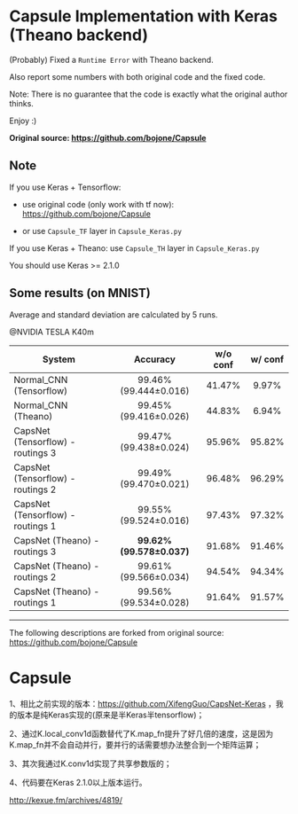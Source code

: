 # Capsule Implementation with Keras (Theano backend)

(Probably) Fixed a `Runtime Error` with Theano backend.

Also report some numbers with both original code and the fixed code.

Note: There is no guarantee that the code is exactly what the original author thinks.

Enjoy :)

**Original source: https://github.com/bojone/Capsule**

## Note

If you use Keras + Tensorflow: 

- use original code (only work with tf now): https://github.com/bojone/Capsule

- or use `Capsule_TF` layer in `Capsule_Keras.py`

If you use Keras + Theano: use `Capsule_TH` layer in `Capsule_Keras.py`

You should use Keras >= 2.1.0


## Some results (on MNIST)

Average and standard deviation are calculated by 5 runs.

@NVIDIA TESLA K40m

| System | Accuracy | w/o conf | w/ conf |
|------|:----:|:----:|:----:|
| Normal_CNN (Tensorflow)| 99.46% (99.444±0.016) | 41.47% | 9.97% |
| Normal_CNN (Theano)| 99.45% (99.416±0.026) | 44.83% | 6.94% |
| CapsNet (Tensorflow) - routings 3 | 99.47% (99.438±0.024) | 95.96% | 95.82% |
| CapsNet (Tensorflow) - routings 2 | 99.49% (99.470±0.021) | 96.48% | 96.29% |
| CapsNet (Tensorflow) - routings 1 | 99.55% (99.524±0.016)| 97.43% | 97.32% |
| CapsNet (Theano) - routings 3 | **99.62% (99.578±0.037)** | 91.68% | 91.46% |
| CapsNet (Theano) - routings 2 | 99.61% (99.566±0.034) | 94.54% | 94.34% |
| CapsNet (Theano) - routings 1 | 99.56% (99.534±0.028) | 91.64% | 91.57% |


-----------

The following descriptions are forked from original source: https://github.com/bojone/Capsule

# Capsule

1、相比之前实现的版本：https://github.com/XifengGuo/CapsNet-Keras ，我的版本是纯Keras实现的(原来是半Keras半tensorflow)；

2、通过K.local_conv1d函数替代了K.map_fn提升了好几倍的速度，这是因为K.map_fn并不会自动并行，要并行的话需要想办法整合到一个矩阵运算；

3、其次我通过K.conv1d实现了共享参数版的；

4、代码要在Keras 2.1.0以上版本运行。

http://kexue.fm/archives/4819/

